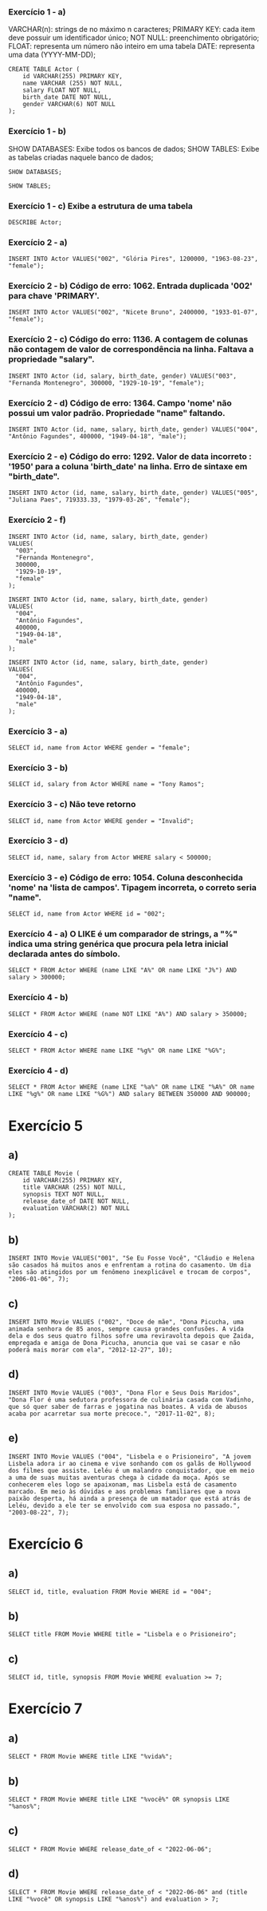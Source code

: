 ### Exercício 1 - a)

VARCHAR(n): strings de no máximo n caracteres;
PRIMARY KEY: cada item deve possuir um identificador único;
NOT NULL: preenchimento obrigatório;
FLOAT: representa um número não inteiro em uma tabela
DATE: representa uma data (YYYY-MM-DD);
```
CREATE TABLE Actor (
    id VARCHAR(255) PRIMARY KEY,
    name VARCHAR (255) NOT NULL,
    salary FLOAT NOT NULL,
    birth_date DATE NOT NULL,
    gender VARCHAR(6) NOT NULL
);
```

### Exercício 1 - b)
SHOW DATABASES: Exibe todos os bancos de dados;
SHOW TABLES: Exibe as tabelas criadas naquele banco de dados;
```
SHOW DATABASES;
```
```
SHOW TABLES;
```

### Exercício 1 - c) Exibe a estrutura de uma tabela
```
DESCRIBE Actor;
```

### Exercício 2 - a)
```
INSERT INTO Actor VALUES("002", "Glória Pires", 1200000, "1963-08-23", "female");
```

### Exercício 2 - b) Código de erro: 1062. Entrada duplicada '002' para chave 'PRIMARY'. 

```
INSERT INTO Actor VALUES("002", "Nicete Bruno", 2400000, "1933-01-07", "female");
```

### Exercício 2 - c) Código do erro: 1136. A contagem de colunas não contagem de valor de correspondência na linha. Faltava a propriedade "salary".
```
INSERT INTO Actor (id, salary, birth_date, gender) VALUES("003", "Fernanda Montenegro", 300000, "1929-10-19", "female");
```

### Exercício 2 - d) Código de erro: 1364. Campo 'nome' não possui um valor padrão. Propriedade "name" faltando. 
```
INSERT INTO Actor (id, name, salary, birth_date, gender) VALUES("004", "Antônio Fagundes", 400000, "1949-04-18", "male");
```

### Exercício 2 - e) Código do erro: 1292. Valor de data incorreto : '1950' para a coluna 'birth_date' na linha. Erro de sintaxe em "birth_date".
```
INSERT INTO Actor (id, name, salary, birth_date, gender) VALUES("005", "Juliana Paes", 719333.33, "1979-03-26", "female");
```

### Exercício 2 - f)
```
INSERT INTO Actor (id, name, salary, birth_date, gender)
VALUES(
  "003", 
  "Fernanda Montenegro",
  300000,
  "1929-10-19", 
  "female"
);
```

```
INSERT INTO Actor (id, name, salary, birth_date, gender)
VALUES(
  "004", 
  "Antônio Fagundes",
  400000,
  "1949-04-18", 
  "male"
);
```

```
INSERT INTO Actor (id, name, salary, birth_date, gender)
VALUES(
  "004", 
  "Antônio Fagundes",
  400000,
  "1949-04-18", 
  "male"
);
```

### Exercício 3 - a)
```
SELECT id, name from Actor WHERE gender = "female";
```

### Exercício 3 - b)
```
SELECT id, salary from Actor WHERE name = "Tony Ramos";
```

### Exercício 3 - c) Não teve retorno
```
SELECT id, name from Actor WHERE gender = "Invalid";
```

### Exercício 3 - d)
```
SELECT id, name, salary from Actor WHERE salary < 500000;
```

### Exercício 3 - e) Código de erro: 1054. Coluna desconhecida 'nome' na 'lista de campos'. Tipagem incorreta, o correto seria "name".
```
SELECT id, name from Actor WHERE id = "002";
```

### Exercício 4 - a) O LIKE é um comparador de strings, a "%" indica uma string genérica que procura pela letra inicial declarada antes do símbolo. 
```
SELECT * FROM Actor WHERE (name LIKE "A%" OR name LIKE "J%") AND salary > 300000;
```

### Exercício 4 - b) 
```
SELECT * FROM Actor WHERE (name NOT LIKE "A%") AND salary > 350000;
```

### Exercício 4 - c)
```
SELECT * FROM Actor WHERE name LIKE "%g%" OR name LIKE "%G%";
```

### Exercício 4 - d)
```
SELECT * FROM Actor WHERE (name LIKE "%a%" OR name LIKE "%A%" OR name LIKE "%g%" OR name LIKE "%G%") AND salary BETWEEN 350000 AND 900000;
```

# Exercício 5

## a)

```
CREATE TABLE Movie (
    id VARCHAR(255) PRIMARY KEY,
    title VARCHAR (255) NOT NULL,
    synopsis TEXT NOT NULL,
    release_date_of DATE NOT NULL,
    evaluation VARCHAR(2) NOT NULL
);
```

## b)

```
INSERT INTO Movie VALUES("001", "Se Eu Fosse Você", "Cláudio e Helena são casados há muitos anos e enfrentam a rotina do casamento. Um dia eles são atingidos por um fenômeno inexplicável e trocam de corpos", "2006-01-06", 7);
```

## c) 

```
INSERT INTO Movie VALUES ("002", "Doce de mãe", "Dona Picucha, uma animada senhora de 85 anos, sempre causa grandes confusões. A vida dela e dos seus quatro filhos sofre uma reviravolta depois que Zaida, empregada e amiga de Dona Picucha, anuncia que vai se casar e não poderá mais morar com ela", "2012-12-27", 10);
```

## d)

```
INSERT INTO Movie VALUES ("003", "Dona Flor e Seus Dois Maridos", "Dona Flor é uma sedutora professora de culinária casada com Vadinho, que só quer saber de farras e jogatina nas boates. A vida de abusos acaba por acarretar sua morte precoce.", "2017-11-02", 8);
```

## e) 

```
INSERT INTO Movie VALUES ("004", "Lisbela e o Prisioneiro", "A jovem Lisbela adora ir ao cinema e vive sonhando com os galãs de Hollywood dos filmes que assiste. Leléu é um malandro conquistador, que em meio a uma de suas muitas aventuras chega à cidade da moça. Após se conhecerem eles logo se apaixonam, mas Lisbela está de casamento marcado. Em meio às dúvidas e aos problemas familiares que a nova paixão desperta, há ainda a presença de um matador que está atrás de Leléu, devido a ele ter se envolvido com sua esposa no passado.", "2003-08-22", 7);
```

# Exercício 6 

## a) 

```
SELECT id, title, evaluation FROM Movie WHERE id = "004";
```

## b)

```
SELECT title FROM Movie WHERE title = "Lisbela e o Prisioneiro";
```

## c)

```
SELECT id, title, synopsis FROM Movie WHERE evaluation >= 7;
```

# Exercício 7

## a) 

```
SELECT * FROM Movie WHERE title LIKE "%vida%";
```

## b) 

```
SELECT * FROM Movie WHERE title LIKE "%você%" OR synopsis LIKE "%anos%";
```

## c) 

```
SELECT * FROM Movie WHERE release_date_of < "2022-06-06";
```

## d) 
```
SELECT * FROM Movie WHERE release_date_of < "2022-06-06" and (title LIKE "%você" OR synopsis LIKE "%anos%") and evaluation > 7;
```